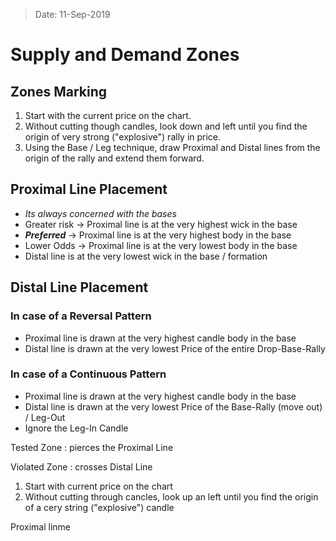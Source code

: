 > Date: 11-Sep-2019
# Supply and Demand Zones

## Zones Marking
1. Start with the current price on the chart.
2. Without cutting though candles, look down and left until you find the origin of very strong ("explosive") rally in price.
3. Using the Base / Leg technique, draw Proximal and Distal lines from the origin of the rally and extend them forward.

## Proximal Line Placement
- *Its always concerned with the bases*
- Greater risk -> Proximal line is at the very highest wick in the base
- ***Preferred*** -> Proximal line is at the very highest body in the base
- Lower Odds -> Proximal line is at the very lowest body in the base
- Distal line is at the very lowest wick in the base / formation

## Distal Line Placement

### In case of a Reversal Pattern
- Proximal line is drawn at the very highest candle body in the base
- Distal line is drawn at the very lowest Price of the entire Drop-Base-Rally

### In case of a Continuous Pattern
- Proximal line is drawn at the very highest candle body in the base
- Distal line is drawn at the very lowest Price of the Base-Rally (move out) / Leg-Out
- Ignore the Leg-In Candle

Tested Zone
: pierces the Proximal Line

Violated Zone
: crosses Distal Line

1. Start with current price on the chart
2. Without cutting through cancles, look up an left until you find the origin of a cery string ("explosive") candle

Proximal linme 
<!--stackedit_data:
eyJoaXN0b3J5IjpbLTcxMDcxOTkwNSwxODE5NDYyOTYzXX0=
-->